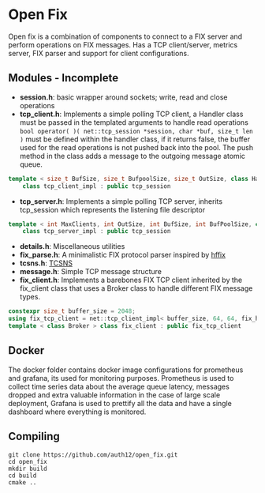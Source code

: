 # Open Fix
Open fix is a combination of components to connect to a FIX server and perform operations on FIX messages. Has a TCP client/server, metrics server, FIX parser and support for client configurations.
## Modules - Incomplete
- **session.h**: basic wrapper around sockets; write, read and close operations
- **tcp_client.h**: Implements a simple polling TCP client, a Handler class must be passed in the templated arguments to handle read operations
`bool operator( )( net::tcp_session *session, char *buf, size_t len )` must be defined within the handler class, if it returns false, the buffer used for the read operations
is not pushed back into the pool. The push method in the class adds a message to the outgoing message atomic queue.
```c++
template < size_t BufSize, size_t BufpoolSize, size_t OutSize, class Handler >
	class tcp_client_impl : public tcp_session
```
- **tcp_server.h**: Implements a simple polling TCP server, inherits tcp_session which represents the listening file descriptor
```c++
template < int MaxClients, int OutSize, int BufSize, int BufPoolSize, class Handler >
	class tcp_server_impl : public tcp_session
```
- **details.h**: Miscellaneous utilities
- **fix_parse.h**: A minimalistic FIX protocol parser inspired by [hffix](https://github.com/jamesdbrock/hffix)
- **tcsns.h**: [TCSNS](https://github.com/MengRao/tscns)
- **message.h**: Simple TCP message structure
- **fix_client.h**: Implements a barebones FIX TCP client inherited by the fix_client class that uses a Broker class to handle different FIX message types.
```c++
constexpr size_t buffer_size = 2048;
using fix_tcp_client = net::tcp_client_impl< buffer_size, 64, 64, fix_handler< 64 > >;
template < class Broker > class fix_client : public fix_tcp_client
```
## Docker
The docker folder contains docker image configurations for prometheus and grafana, its used for monitoring purposes.
Prometheus is used to collect time series data about the average queue latency, messages dropped and extra valuable information in the case of large scale deployment, 
Grafana is used to prettify all the data and have a single dashboard where everything is monitored.
## Compiling
```
git clone https://github.com/auth12/open_fix.git
cd open_fix
mkdir build
cd build
cmake ..
```
